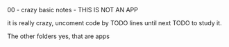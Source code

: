 00 - crazy basic notes - THIS IS NOT AN APP

it is really crazy, uncoment code by TODO lines until next TODO to study it.

The other folders yes, that are apps
